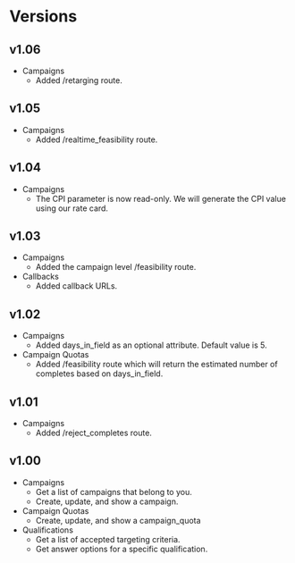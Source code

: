 # Versions

## v1.06
- Campaigns
  - Added /retarging route.

## v1.05
- Campaigns
  - Added /realtime_feasibility route.

## v1.04
- Campaigns
  - The CPI parameter is now read-only. We will generate the CPI value using our rate card.

## v1.03
- Campaigns
  - Added the campaign level /feasibility route.
- Callbacks
  - Added callback URLs.

## v1.02
- Campaigns
  - Added days_in_field as an optional attribute. Default value is 5.
- Campaign Quotas
  - Added /feasibility route which will return the estimated number of completes based on days_in_field.

## v1.01
- Campaigns
  - Added /reject_completes route.

## v1.00
- Campaigns
  - Get a list of campaigns that belong to you.
  - Create, update, and show a campaign.
- Campaign Quotas
  - Create, update, and show a campaign_quota
- Qualifications
  - Get a list of accepted targeting criteria.
  - Get answer options for a specific qualification.